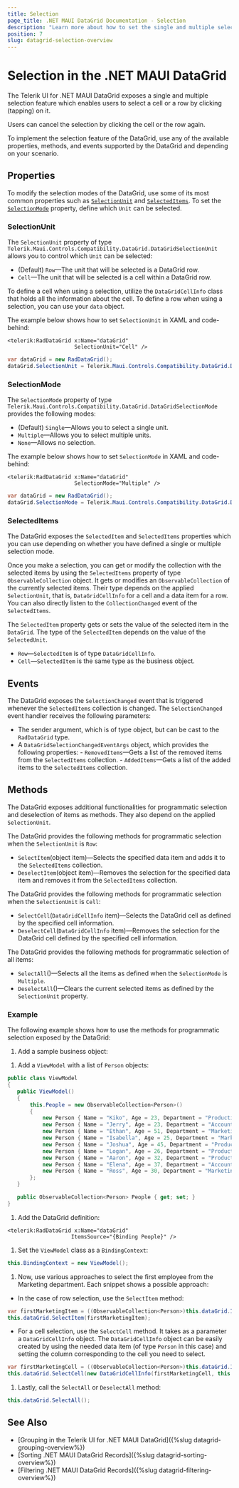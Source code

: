 ```yaml
---
title: Selection
page_title: .NET MAUI DataGrid Documentation - Selection
description: "Learn more about how to set the single and multiple selection mode of the Telerik UI for .NET MAUI DataGrid and use the available properties, events, and methods."
position: 7
slug: datagrid-selection-overview
---
```


# Selection in the .NET MAUI DataGrid

The Telerik UI for .NET MAUI DataGrid exposes a single and multiple selection feature which enables users to select a cell or a row by clicking (tapping) on it.

Users can cancel the selection by clicking the cell or the row again.

To implement the selection feature of the DataGrid, use any of the available properties, methods, and events supported by the DataGrid and depending on your scenario.

## Properties

To modify the selection modes of the DataGrid, use some of its most common properties such as [`SelectionUnit`](#selectionunit) and [`SelectedItems`](#selecteditems). To set the [`SelectionMode`](#selectionmode) property, define which `Unit` can be selected.

### SelectionUnit

The `SelectionUnit` property of type `Telerik.Maui.Controls.Compatibility.DataGrid.DataGridSelectionUnit` allows you to control which `Unit` can be selected:

* (Default) `Row`&mdash;The unit that will be selected is a DataGrid row.
* `Cell`&mdash;The unit that will be selected is a cell within a DataGrid row.

To define a cell when using a selection, utilize the `DataGridCellInfo` class that holds all the information about the cell. To define a row when using a selection, you can use your `data` object.

The example below shows how to set `SelectionUnit` in XAML and code-behind:

```XAML
<telerik:RadDataGrid x:Name="dataGrid"
					 SelectionUnit="Cell" />
```
```C#
var dataGrid = new RadDataGrid();
dataGrid.SelectionUnit = Telerik.Maui.Controls.Compatibility.DataGrid.DataGridSelectionUnit.Cell;
```

### SelectionMode

The `SelectionMode` property of type `Telerik.Maui.Controls.Compatibility.DataGrid.DataGridSelectionMode` provides the following modes:

* (Default) `Single`&mdash;Allows you to select a single unit.
* `Multiple`&mdash;Allows you to select multiple units.
* `None`&mdash;Allows no selection.

The example below shows how to set `SelectionMode` in XAML and code-behind:

```XAML
<telerik:RadDataGrid x:Name="dataGrid"
					 SelectionMode="Multiple" />
```
```C#
var dataGrid = new RadDataGrid();
dataGrid.SelectionMode = Telerik.Maui.Controls.Compatibility.DataGrid.DataGridSelectionMode.Multiple;
```

### SelectedItems

The DataGrid exposes the `SelectedItem` and `SelectedItems` properties which you can use depending on whether you have defined a single or multiple selection mode.

Once you make a selection, you can get or modify the collection with the selected items by using the `SelectedItems` property of type `ObservableCollection` object. It gets or modifies an `ObservableCollection` of the currently selected items. Their type depends on the applied `SelectionUnit`, that is, `DataGridCellInfo` for a cell and a data item for a row. You can also directly listen to the `CollectionChanged` event of the `SelectedItems`.

The `SelectedItem` property gets or sets the value of the selected item in the `DataGrid`. The type of the `SelectedItem` depends on the value of the `SelectedUnit`.

* `Row`&mdash;`SelectedItem` is of type `DataGridCellInfo`.
* `Cell`&mdash;`SelectedItem` is the same type as the business object.

## Events

The DataGrid exposes the `SelectionChanged` event that is triggered whenever the `SelectedItems` collection is changed. The `SelectionChanged` event handler receives the following parameters:

* The sender argument, which is of type object, but can be cast to the `RadDataGrid` type.
* A `DataGridSelectionChangedEventArgs` object, which provides the following properties:
		- `RemovedItems`&mdash;Gets a list of the removed items from the `SelectedItems` collection.
		- `AddedItems`&mdash;Gets a list of the added items to the `SelectedItems` collection.

## Methods

The DataGrid exposes additional functionalities for programmatic selection and deselection of items as methods. They also depend on the applied `SelectionUnit`.

The DataGrid provides the following methods for programmatic selection when the `SelectionUnit` is `Row`:

* `SelectItem`(object item)&mdash;Selects the specified data item and adds it to the `SelectedItems` collection.
* `DeselectItem`(object item)&mdash;Removes the selection for the specified data item and removes it from the `SelectedItems` collection.

The DataGrid provides the following methods for programmatic selection when the `SelectionUnit` is `Cell`:

* `SelectCell`(`DataGridCellInfo` item)&mdash;Selects the DataGrid cell as defined by the specified cell information.
* `DeselectCell`(`DataGridCellInfo` item)&mdash;Removes the selection for the DataGrid cell defined by the specified cell information.

The DataGrid provides the following methods for programmatic selection of all items:

* `SelectAll`()&mdash;Selects all the items as defined when the `SelectionMode` is `Multiple`.
* `DeselectAll`()&mdash;Clears the current selected items as defined by the `SelectionUnit` property.

### Example

The following example shows how to use the methods for programmatic selection exposed by the DataGrid:

1. Add a sample business object:

 <snippet id='datagrid-selection-object'/>

1. Add a `ViewModel` with a list of `Person` objects:

 ```C#
public class ViewModel
{
	public ViewModel()
	{
		this.People = new ObservableCollection<Person>()
		{
			new Person { Name = "Kiko", Age = 23, Department = "Production" },
			new Person { Name = "Jerry", Age = 23, Department = "Accounting and Finance"},
			new Person { Name = "Ethan", Age = 51, Department = "Marketing" },
			new Person { Name = "Isabella", Age = 25, Department = "Marketing" },
			new Person { Name = "Joshua", Age = 45, Department = "Production" },
			new Person { Name = "Logan", Age = 26, Department = "Production"},
			new Person { Name = "Aaron", Age = 32, Department = "Production" },
			new Person { Name = "Elena", Age = 37, Department = "Accounting and Finance"},
			new Person { Name = "Ross", Age = 30, Department = "Marketing" },
		};
	}

	public ObservableCollection<Person> People { get; set; }
}
 ```

1. Add the DataGrid definition:

 ```XAML
<telerik:RadDataGrid x:Name="dataGrid"
					 ItemsSource="{Binding People}" />
 ```

1. Set the `ViewModel` class as a `BindingContext`:

 ```C#
this.BindingContext = new ViewModel();
 ```

1. Now, use various approaches to select the first employee from the Marketing department. Each snippet shows a possible approach:

* In the case of row selection, use the `SelectItem` method:

 ```C#
var firstMarketingItem = ((ObservableCollection<Person>)this.dataGrid.ItemsSource).First(p => p.Department == "Marketing");
this.dataGrid.SelectItem(firstMarketingItem);
 ```

* For a cell selection, use the `SelectCell` method. It takes as a parameter a `DataGridCellInfo` object. The `DataGridCellInfo` object can be easily created by using the needed data item (of type `Person` in this case) and setting the column corresponding to the cell you need to select.

 ```C#
var firstMarketingCell = ((ObservableCollection<Person>)this.dataGrid.ItemsSource).First(p => p.Department == "Marketing");
this.dataGrid.SelectCell(new DataGridCellInfo(firstMarketingCell, this.dataGrid.Columns[2]));
 ```

1. Lastly, call the `SelectAll` or `DeselectAll` method:

 ```C#
this.dataGrid.SelectAll();
 ```

## See Also

- [Grouping in the Telerik UI for .NET MAUI DataGrid]({%slug datagrid-grouping-overview%})
- [Sorting .NET MAUI DataGrid Records]({%slug datagrid-sorting-overview%})
- [Filtering .NET MAUI DataGrid Records]({%slug datagrid-filtering-overview%})